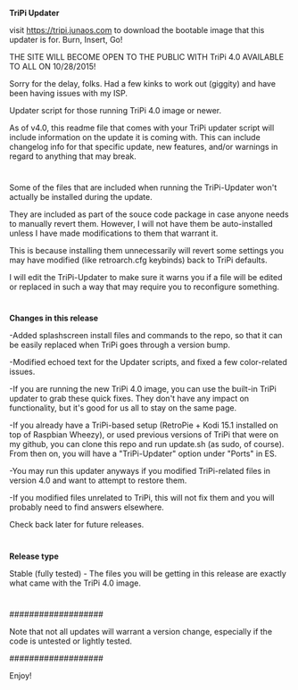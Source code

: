 **TriPi Updater**

visit https://tripi.junaos.com to download the bootable image that this updater is for. Burn, Insert, Go!

THE SITE WILL BECOME OPEN TO THE PUBLIC WITH TriPi 4.0 AVAILABLE TO ALL ON 10/28/2015!

Sorry for the delay, folks. Had a few kinks to work out (giggity) and have been having issues with my ISP.

Updater script for those running TriPi 4.0 image or newer.

As of v4.0, this readme file that comes with your TriPi updater script will include information on the update it is coming with.
This can include changelog info for that specific update, new features, and/or warnings in regard to anything that may break.

#

Some of the files that are included when running the TriPi-Updater won't actually be installed during the update.

They are included as part of the souce code package in case anyone needs to manually revert them. However, I will not have them be auto-installed unless I have made modifications to them that warrant it. 

This is because installing them unnecessarily will revert some settings you may have modified (like retroarch.cfg keybinds) back to TriPi defaults.

I will edit the TriPi-Updater to make sure it warns you if a file will be edited or replaced in such a way that may require you to reconfigure something.

#

#

**Changes in this release**

-Added splashscreen install files and commands to the repo, so that it can be easily replaced when TriPi goes through a version bump.

-Modified echoed text for the Updater scripts, and fixed a few color-related issues.

-If you are running the new TriPi 4.0 image, you can use the built-in TriPi updater to grab these quick fixes. They don't have any impact on functionality, but it's good for us all to stay on the same page.

-If you already have a TriPi-based setup (RetroPie + Kodi 15.1 installed on top of Raspbian Wheezy), or used previous versions of TriPi that were on my github, you can clone this repo and run update.sh (as sudo, of course). From then on, you will have a "TriPi-Updater" option under "Ports" in ES.

-You may run this updater anyways if you modified TriPi-related files in version 4.0 and want to attempt to restore them.

-If you modified files unrelated to TriPi, this will not fix them and you will probably need to find answers elsewhere.

Check back later for future releases.

#

#

**Release type**

Stable (fully tested) - The files you will be getting in this release are exactly what came with the TriPi 4.0 image.

#

#

###################

Note that not all updates will warrant a version change, especially if the code is untested or lightly tested.

###################

Enjoy!
